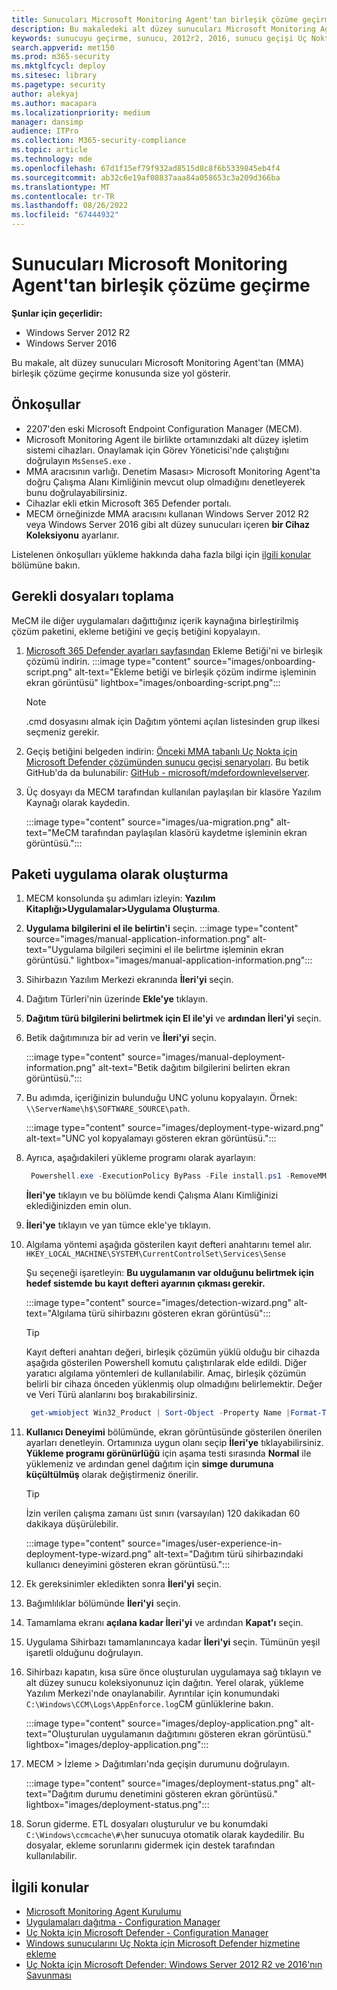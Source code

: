```yaml
---
title: Sunucuları Microsoft Monitoring Agent'tan birleşik çözüme geçirme
description: Bu makaledeki alt düzey sunucuları Microsoft Monitoring Agent'tan yeni birleşik çözüme adım adım geçirmeyi öğrenin.
keywords: sunucuyu geçirme, sunucu, 2012r2, 2016, sunucu geçişi Uç Nokta için Microsoft Defender sunucuları, MECM, Microsoft Monitoring Agent, MMA, alt düzey sunucu, birleşik çözüm, UA
search.appverid: met150
ms.prod: m365-security
ms.mktglfcycl: deploy
ms.sitesec: library
ms.pagetype: security
author: alekyaj
ms.author: macapara
ms.localizationpriority: medium
manager: dansimp
audience: ITPro
ms.collection: M365-security-compliance
ms.topic: article
ms.technology: mde
ms.openlocfilehash: 67d1f15ef79f932ad8515d8c8f6b5339845eb4f4
ms.sourcegitcommit: ab32c6e19af08837aaa84a058653c3a209d366ba
ms.translationtype: MT
ms.contentlocale: tr-TR
ms.lasthandoff: 08/26/2022
ms.locfileid: "67444932"
---
```

# <a name="migrating-servers-from-microsoft-monitoring-agent-to-the-unified-solution"></a>Sunucuları Microsoft Monitoring Agent'tan birleşik çözüme geçirme

**Şunlar için geçerlidir:**

- Windows Server 2012 R2
- Windows Server 2016

Bu makale, alt düzey sunucuları Microsoft Monitoring Agent'tan (MMA) birleşik çözüme geçirme konusunda size yol gösterir.

## <a name="prerequisites"></a>Önkoşullar

- 2207'den eski Microsoft Endpoint Configuration Manager (MECM).
- Microsoft Monitoring Agent ile birlikte ortamınızdaki alt düzey işletim sistemi cihazları. Onaylamak için Görev Yöneticisi'nde çalıştığını doğrulayın `MsSenseS.exe` .
- MMA aracısının varlığı. Denetim Masası> Microsoft Monitoring Agent'ta doğru Çalışma Alanı Kimliğinin mevcut olup olmadığını denetleyerek bunu doğrulayabilirsiniz.
- Cihazlar ekli etkin Microsoft 365 Defender portalı.
- MECM örneğinizde MMA aracısını kullanan Windows Server 2012 R2 veya Windows Server 2016 gibi alt düzey sunucuları içeren **bir Cihaz Koleksiyonu** ayarlanır.

Listelenen önkoşulları yükleme hakkında daha fazla bilgi için [ilgili konular](#related-topics) bölümüne bakın.

## <a name="gather-required-files"></a>Gerekli dosyaları toplama

MeCM ile diğer uygulamaları dağıttığınız içerik kaynağına birleştirilmiş çözüm paketini, ekleme betiğini ve geçiş betiğini kopyalayın.

1. [Microsoft 365 Defender ayarları sayfasından](https://sip.security.microsoft.com/preferences2/onboarding) Ekleme Betiği'ni ve birleşik çözümü indirin.
   :::image type="content" source="images/onboarding-script.png" alt-text="Ekleme betiği ve birleşik çözüm indirme işleminin ekran görüntüsü" lightbox="images/onboarding-script.png":::
   > [!Note]
   > .cmd dosyasını almak için Dağıtım yöntemi açılan listesinden grup ilkesi seçmeniz gerekir.
2. Geçiş betiğini belgeden indirin: [Önceki MMA tabanlı Uç Nokta için Microsoft Defender çözümünden sunucu geçişi senaryoları](server-migration.md). Bu betik GitHub'da da bulunabilir: [GitHub - microsoft/mdefordownlevelserver](https://github.com/microsoft/mdefordownlevelserver).
3. Üç dosyayı da MECM tarafından kullanılan paylaşılan bir klasöre Yazılım Kaynağı olarak kaydedin.

   :::image type="content" source="images/ua-migration.png" alt-text="MeCM tarafından paylaşılan klasörü kaydetme işleminin ekran görüntüsü.":::

## <a name="create-the-package-as-an-application"></a>Paketi uygulama olarak oluşturma

1. MECM konsolunda şu adımları izleyin: **Yazılım Kitaplığı>Uygulamalar>Uygulama Oluşturma**.
2. **Uygulama bilgilerini el ile belirtin'i** seçin.
   :::image type="content" source="images/manual-application-information.png" alt-text="Uygulama bilgileri seçimini el ile belirtme işleminin ekran görüntüsü." lightbox="images/manual-application-information.png":::
3. Sihirbazın Yazılım Merkezi ekranında **İleri'yi** seçin.
4. Dağıtım Türleri'nin üzerinde **Ekle'ye** tıklayın.
5. **Dağıtım türü bilgilerini belirtmek için El ile'yi** ve **ardından İleri'yi** seçin.
6. Betik dağıtımınıza bir ad verin ve **İleri'yi** seçin.

   :::image type="content" source="images/manual-deployment-information.png" alt-text="Betik dağıtım bilgilerini belirten ekran görüntüsü.":::
7. Bu adımda, içeriğinizin bulunduğu UNC yolunu kopyalayın. Örnek: `\\ServerName\h$\SOFTWARE_SOURCE\path`.

   :::image type="content" source="images/deployment-type-wizard.png" alt-text="UNC yol kopyalamayı gösteren ekran görüntüsü.":::
  
8. Ayrıca, aşağıdakileri yükleme programı olarak ayarlayın:

     ```powershell
      Powershell.exe -ExecutionPolicy ByPass -File install.ps1 -RemoveMMA <workspace ID> -OnboardingScript .\WindowsDefenderATPOnboardingScript.cmd 
     ```

      **İleri'ye** tıklayın ve bu bölümde kendi Çalışma Alanı Kimliğinizi eklediğinizden emin olun.
9. **İleri'ye** tıklayın ve yan tümce ekle'ye tıklayın.
10. Algılama yöntemi aşağıda gösterilen kayıt defteri anahtarını temel alır.
      `HKEY_LOCAL_MACHINE\SYSTEM\CurrentControlSet\Services\Sense`

      Şu seçeneği işaretleyin: **Bu uygulamanın var olduğunu belirtmek için hedef sistemde bu kayıt defteri ayarının çıkması gerekir.**

      :::image type="content" source="images/detection-wizard.png" alt-text="Algılama türü sihirbazını gösteren ekran görüntüsü":::

      >[!TIP]
      >Kayıt defteri anahtarı değeri, birleşik çözümün yüklü olduğu bir cihazda aşağıda gösterilen Powershell komutu çalıştırılarak elde edildi. Diğer yaratıcı algılama yöntemleri de kullanılabilir. Amaç, birleşik çözümün belirli bir cihaza önceden yüklenmiş olup olmadığını belirlemektir. Değer ve Veri Türü alanlarını boş bırakabilirsiniz.

     ```powershell
      get-wmiobject Win32_Product | Sort-Object -Property Name |Format-Table IdentifyingNumber, Name, LocalPackage -AutoSize 
     ```

11. **Kullanıcı Deneyimi** bölümünde, ekran görüntüsünde gösterilen önerilen ayarları denetleyin. Ortamınıza uygun olanı seçip **İleri'ye** tıklayabilirsiniz. **Yükleme programı görünürlüğü** için aşama testi sırasında **Normal** ile yüklemeniz ve ardından genel dağıtım için **simge durumuna küçültülmüş** olarak değiştirmeniz önerilir.

     >[!TIP]
     >İzin verilen çalışma zamanı üst sınırı (varsayılan) 120 dakikadan 60 dakikaya düşürülebilir.

     :::image type="content" source="images/user-experience-in-deployment-type-wizard.png" alt-text="Dağıtım türü sihirbazındaki kullanıcı deneyimini gösteren ekran görüntüsü.":::

12. Ek gereksinimler ekledikten sonra **İleri'yi** seçin. 
13. Bağımlılıklar bölümünde **İleri'yi** seçin. 
14. Tamamlama ekranı **açılana kadar İleri'yi** ve ardından **Kapat'ı** seçin.
15. Uygulama Sihirbazı tamamlanıncaya kadar **İleri'yi** seçin. Tümünün yeşil işaretli olduğunu doğrulayın.
16. Sihirbazı kapatın, kısa süre önce oluşturulan uygulamaya sağ tıklayın ve alt düzey sunucu koleksiyonunuz için dağıtın. Yerel olarak, yükleme Yazılım Merkezi'nde onaylanabilir. Ayrıntılar için konumundaki `C:\Windows\CCM\Logs\AppEnforce.log`CM günlüklerine bakın.

    :::image type="content" source="images/deploy-application.png" alt-text="Oluşturulan uygulamanın dağıtımını gösteren ekran görüntüsü." lightbox="images/deploy-application.png":::
     
17. MECM > İzleme > Dağıtımları'nda geçişin durumunu doğrulayın.

    :::image type="content" source="images/deployment-status.png" alt-text="Dağıtım durumu denetimini gösteren ekran görüntüsü." lightbox="images/deployment-status.png":::
      
18. Sorun giderme. ETL dosyaları oluşturulur ve bu konumdaki `C:\Windows\ccmcache\#\`her sunucuya otomatik olarak kaydedilir. Bu dosyalar, ekleme sorunlarını gidermek için destek tarafından kullanılabilir.

## <a name="related-topics"></a>İlgili konular

- [Microsoft Monitoring Agent Kurulumu](/services-hub/health/mma-setup)
- [Uygulamaları dağıtma - Configuration Manager](/mem/configmgr/apps/deploy-use/deploy-applications)
- [Uç Nokta için Microsoft Defender - Configuration Manager](/mem/configmgr/protect/deploy-use/defender-advanced-threat-protection)
- [Windows sunucularını Uç Nokta için Microsoft Defender hizmetine ekleme](configure-server-endpoints.md)
- [Uç Nokta için Microsoft Defender: Windows Server 2012 R2 ve 2016'nın Savunması](https://techcommunity.microsoft.com/t5/microsoft-defender-for-endpoint/defending-windows-server-2012-r2-and-2016/ba-p/2783292)
